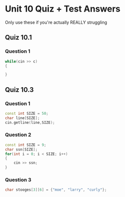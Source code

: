 # Unit 10 Quiz + Test Answers
Only use these if you're actually REALLY struggling

## Quiz 10.1
### Question 1
```c++
while(cin >> c)
{

}
```

## Quiz 10.3
### Question 1
```c++
const int SIZE = 50;
char line[SIZE];
cin.getline(line,SIZE);
```

### Question 2
```c++
const int SIZE = 9;
char ssn[SIZE];
for(int i = 0; i < SIZE; i++)
{
    cin >> ssn;
}
```

### Question 3
```c++
char stooges[3][6] = {"moe", "larry", "curly"};
```